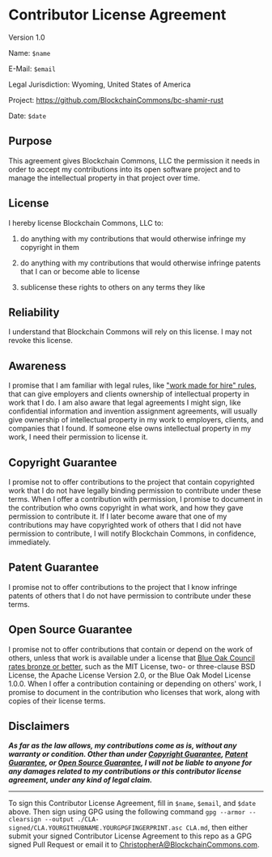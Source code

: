 # Contributor License Agreement

Version 1.0

Name: `$name`

E-Mail: `$email`

Legal Jurisdiction: Wyoming, United States of America

Project: https://github.com/BlockchainCommons/bc-shamir-rust

Date: `$date`

## Purpose

This agreement gives Blockchain Commons, LLC the permission it needs in order to accept my contributions into its open software project and to manage the intellectual property in that project over time.

## License

I hereby license Blockchain Commons, LLC to:

1.  do anything with my contributions that would otherwise infringe my copyright in them

2.  do anything with my contributions that would otherwise infringe patents that I can or become able to license

3.  sublicense these rights to others on any terms they like

## Reliability

I understand that Blockchain Commons will rely on this license.  I may not revoke this license.

## Awareness

I promise that I am familiar with legal rules, like ["work made for hire" rules](http://worksmadeforhire.com), that can give employers and clients ownership of intellectual property in work that I do.  I am also aware that legal agreements I might sign, like confidential information and invention assignment agreements, will usually give ownership of intellectual property in my work to employers, clients, and companies that I found.  If someone else owns intellectual property in my work, I need their permission to license it.

## Copyright Guarantee

I promise not to offer contributions to the project that contain copyrighted work that I do not have legally binding permission to contribute under these terms.  When I offer a contribution with permission, I promise to document in the contribution who owns copyright in what work, and how they gave permission to contribute it.  If I later become aware that one of my contributions may have copyrighted work of others that I did not have permission to contribute, I will notify Blockchain Commons, in confidence, immediately.

## Patent Guarantee

I promise not to offer contributions to the project that I know infringe patents of others that I do not have permission to contribute under these terms.

## Open Source Guarantee

I promise not to offer contributions that contain or depend on the work of others, unless that work is available under a license that [Blue Oak Council rates bronze or better](https://blueoakconcil.org/list), such as the MIT License, two- or three-clause BSD License, the Apache License Version 2.0, or the Blue Oak Model License 1.0.0.  When I offer a contribution containing or depending on others' work, I promise to document in the contribution who licenses that work, along with copies of their license terms.

## Disclaimers

***As far as the law allows, my contributions come as is, without any warranty or condition.  Other than under [Copyright Guarantee](#copyright-guarantee), [Patent Guarantee](#patent-guarantee), or [Open Source Guarantee](#open-source-guarantee), I will not be liable to anyone for any damages related to my contributions or this contributor license agreement, under any kind of legal claim.***

---

To sign this Contributor License Agreement, fill in `$name`, `$email`, and `$date` above. Then sign using GPG using the following command `gpg --armor --clearsign --output ./CLA-signed/CLA.YOURGITHUBNAME.YOURGPGFINGERPRINT.asc CLA.md`, then either submit your signed Contributor License Agreement to this repo as a GPG signed Pull Request or email it to [ChristopherA@BlockchainCommons.com](mailto:ChristopherA@BlockchainCommons.com).
